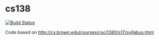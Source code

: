 # cs138
[![Build Status](https://travis-ci.org/sayevsky/cs138.svg?branch=master)](https://travis-ci.org/sayevsky/cs138.svg?branch=master)

Code based on http://cs.brown.edu/courses/csci1380/s17/syllabus.html
